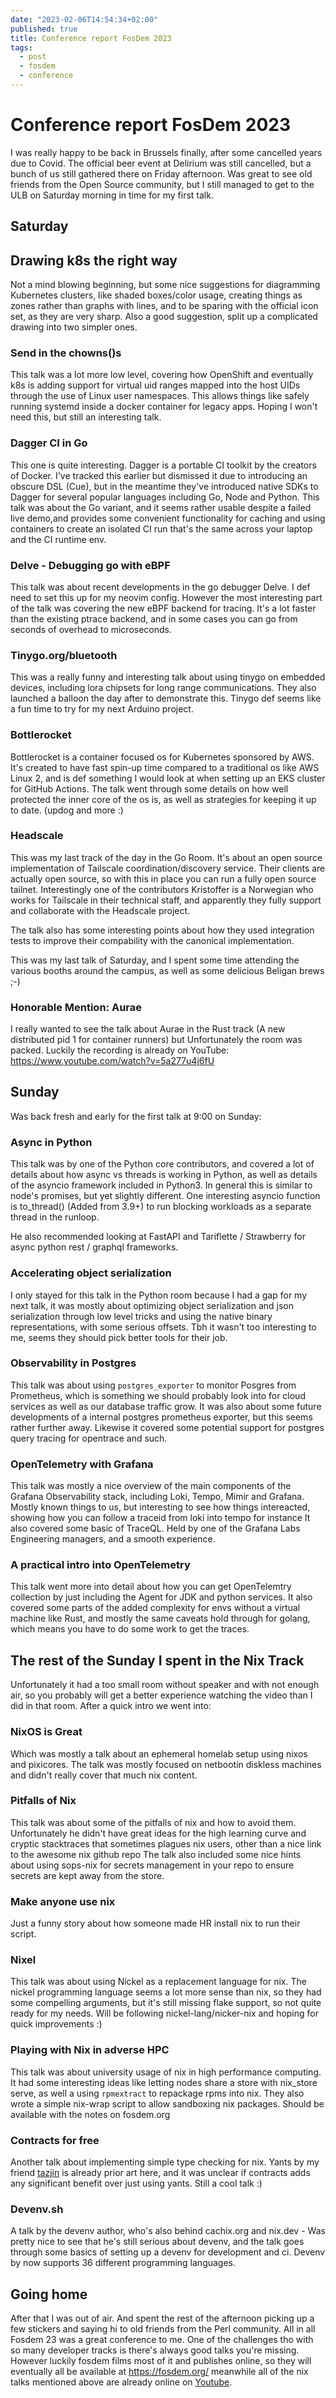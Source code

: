 ```yaml
---
date: "2023-02-06T14:54:34+02:00"
published: true
title: Conference report FosDem 2023
tags:
  - post
  - fosdem
  - conference
---
```

# Conference report FosDem 2023

I was really happy to be back in Brussels finally, after some cancelled years due to Covid.
The official beer event at Delirium was still cancelled, but a bunch of us still
gathered there on Friday afternoon. Was great to see old friends from the Open Source
community, but I still managed to get to the ULB on Saturday morning in time for my first talk.

## Saturday

## Drawing k8s the right way

Not a mind blowing beginning, but some nice suggestions for diagramming Kubernetes clusters,
like shaded boxes/color usage, creating things as zones rather than graphs with lines,
and to be sparing with the official icon set, as they are very sharp. Also a good suggestion,
split up a complicated drawing into two simpler ones.

### Send in the chowns()s

This talk was a lot more low level, covering how OpenShift and eventually k8s is adding support
for virtual uid ranges mapped into the host UIDs through the use of Linux user namespaces.
This allows things like safely running systemd inside a docker container for legacy apps.
Hoping I won't need this, but still an interesting talk.

### Dagger CI in Go

This one is quite interesting. Dagger is a portable CI toolkit by the creators of Docker.
I've tracked this earlier but dismissed it due to introducing an obscure DSL (Cue), but
in the meantime they've introduced native SDKs to Dagger for several popular languages
including Go, Node and Python. This talk was about the Go variant, and it seems
rather usable despite a failed live demo,and provides some convenient functionality for
caching and using containers to create an isolated CI run that's the same across your laptop
and the CI runtime env.

### Delve - Debugging go with eBPF

This talk was about recent developments in the go debugger Delve. I def need to set this up
for my neovim config. However the most interesting part of the talk was covering the new
  eBPF backend for tracing. It's a lot faster than the existing ptrace backend, and in
  some cases you can go from seconds of overhead to microseconds.

### Tinygo.org/bluetooth

This was a really funny and interesting talk about using tinygo on embedded devices,
including lora chipsets for long range communications. They also launched a balloon the
day after to demonstrate this. Tinygo def seems like a fun time to try for my next Arduino
project.

### Bottlerocket

Bottlerocket is a container focused os for Kubernetes sponsored by AWS. It's created to have
fast spin-up time compared to a traditional os like AWS Linux 2, and is def something I would
look at when setting up an EKS cluster for GitHub Actions. The talk went through some details on
how well protected the inner core of the os is, as well as strategies for keeping it up to date.
(updog and more :)

### Headscale

This was my last track of the day in the Go Room. It's about an open source implementation of
Tailscale coordination/discovery service. Their clients are actually open source, so with this
in place you can run a fully open source tailnet. Interestingly one of the contributors Kristoffer
is a Norwegian who works for Tailscale in their technical staff, and apparently they fully
support and collaborate with the Headscale project.

The talk also has some interesting points about how they used integration tests to improve their
compability with the canonical implementation.

This was my last talk of Saturday, and I spent some time attending the various booths around
the campus, as well as some delicious Beligan brews ;-)

### Honorable Mention: Aurae

I really wanted to see the talk about Aurae in the Rust track (A new distributed pid 1 for
container runners) but Unfortunately the room was packed. Luckily the recording is already
on YouTube: <https://www.youtube.com/watch?v=5a277u4j6fU>

## Sunday

Was back fresh and early for the first talk at 9:00 on Sunday:

### Async in Python

This talk was by one of the Python core contributors, and covered a lot of details about
how async vs threads is working in Python, as well as details of the asyncio framework
included in Python3. In general this is similar to node's promises, but yet slightly
different. One interesting asyncio function is to_thread() (Added from 3.9+) to run blocking
workloads as a separate thread in the runloop.

He also recommended looking at FastAPI and Tariflette / Strawberry for async python
rest / graphql frameworks.

### Accelerating object serialization

I only stayed for this talk in the Python room because I had a gap for my next talk, it was
mostly about optimizing object serialization and json serialization through low level
tricks and using the native binary representations, with some serious offsets. Tbh
it wasn't too interesting to me, seems they should pick better tools for their job.

### Observability in Postgres

This talk was about using `postgres_exporter` to monitor Posgres from Prometheus, which
is something we should probably look into for cloud services as well as our database traffic
grow. It was also about some future developments of a internal postgres prometheus exporter,
but this seems rather further away. Likewise it covered some potential support for postgres query
tracing for opentrace and such.

### OpenTelemetry with Grafana

This talk was mostly a nice overview of the main components of the Grafana Observability stack,
including Loki, Tempo, Mimir and Grafana. Mostly known things to us, but interesting to see
how things intereacted, showing how you can follow a traceid from loki into tempo for instance
It also covered some basic of TraceQL. Held by one of the Grafana Labs Engineering managers,
and a smooth experience.

### A practical intro into OpenTelemetry

This talk went more into detail about how you can get OpenTelemtry collection by just
including the Agent for JDK and python services. It also covered some parts of the
added complexity for envs without a virtual machine like Rust, and mostly the same caveats
hold through for golang, which means you have to do some work to get the traces.

## The rest of the Sunday I spent in the Nix Track

Unfortunately it had a too small room without speaker and with not enough air,
so you probably will get a better experience watching the video than I did in that room.
After a quick intro we went into:

### NixOS is Great

Which was mostly a talk about an ephemeral homelab setup using nixos and pixicores.
The talk was mostly focused on netbootin diskless machines and didn't really cover
that much nix content.

### Pitfalls of Nix

This talk was about some of the pitfalls of nix and how to avoid them. Unfortunately
he didn't have great ideas for the high learning curve and cryptic stacktraces that
sometimes plagues nix users, other than a nice link to the awesome nix github repo
The talk also included some nice hints about using sops-nix for secrets management in
your repo to ensure secrets are kept away from the store.

### Make anyone use nix

Just a funny story about how someone made HR install nix to run their script.

### Nixel

This talk was about using Nickel as a replacement language for nix. The nickel programming
language seems a lot more sense than nix, so they had some
compelling arguments, but it's still missing flake support, so not quite ready
for my needs. Will be following nickel-lang/nicker-nix and hoping for quick improvements :)

### Playing with  Nix in adverse HPC

This talk was about university usage of nix in high performance computing. It had
some interesting ideas like letting nodes share a store with nix_store serve, as well a
using `rpmextract` to repackage rpms into nix. They also wrote a simple nix-wrap script
to allow sandboxing nix packages. Should be available with the notes on fosdem.org

### Contracts for free

Another talk about implementing simple type checking for nix. Yants by my friend [tazjin](https://tazj.in/)
is already prior art here, and it was unclear if contracts adds any significant benefit
over just using yants. Still a cool talk :)

### Devenv.sh

A talk by the devenv author, who's also behind cachix.org and nix.dev - Was pretty
nice to see that he's still serious about devenv, and the talk goes through some basics 
of setting up a devenv for development and ci. Devenv by now supports 36 different programming
languages.

## Going home

After that I was out of air. And spent the rest of the afternoon picking up a few stickers
and saying hi to old friends from the Perl community. All in all Fosdem 23 was a great
conference to me. One of the challenges tho with so many developer tracks is there's always
good talks you're missing. However luckily fosdem films most of it and publishes online, so they
will eventually all be available at <https://fosdem.org/> meanwhile all of the nix talks
mentioned above are already online on [Youtube](https://www.youtube.com/playlist?list=PLCRHeqSHTVIkbMv2kDnosX3JcIT_zJuST).
